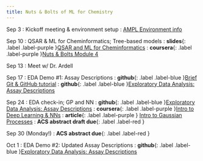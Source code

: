 ```yaml
---
title: Nuts & Bolts of ML for Chemistry
---
```


Sep 3
: Kickoff meeting & environment setup
: [AMPL Environment info](https://github.com/ATOMScience-org/AMPL?tab=readme-ov-file#install)

Sep 10
: QSAR & ML for Cheminformatics; Tree-based models
: **slides**{: .label .label-purple }[QSAR and ML for Cheminformatics](https://docs.google.com/presentation/d/1zq2S0Odw93VM0F0Y4jvCVFv2jhZ3tRjg3mLfx5mWLuY/edit?usp=drive_link)
: **coursera**{: .label .label-purple }[Nuts & Bolts Module 4](https://www.coursera.org/learn/the-nuts-and-bolts-of-machine-learning/home/module/4)

Sep 13
: Meet w/ Dr. Ardell

Sep 17
: EDA Demo #1: Assay Descriptions
: **github**{: .label .label-blue }[Brief Git & GitHub tutorial](https://github.com/UCSF-ATOM-trainees/github-starter-course) 
: **github**{: .label .label-blue }[Exploratory Data Analysis: Assay Descriptions](https://github.com/UCSF-ATOM-trainees/NEK-assay-description-eda/tree/main)

Sep 24
: EDA check-in; GP and NN
: **github**{: .label .label-blue }[Exploratory Data Analysis: Assay Descriptions](https://github.com/UCSF-ATOM-trainees/NEK-assay-description-eda/tree/main)
: **coursera**{: .label .label-purple }[Intro to Deep Learning & NNs](https://www.coursera.org/learn/introduction-to-deep-learning-with-keras)
: **article**{: .label .label-purple } [Intro to Gaussian Processes](https://distill.pub/2019/visual-exploration-gaussian-processes/)
: **ACS abstract draft due**{: .label .label-red }

Sep 30 (Monday!)
: **ACS abstract due**{: .label .label-red }

Oct 1
: EDA Demo #2: Updated Assay Descriptions
: **github**{: .label .label-blue }[Exploratory Data Analysis: Assay Descriptions](https://github.com/UCSF-ATOM-trainees/NEK-assay-description-eda/tree/main)
